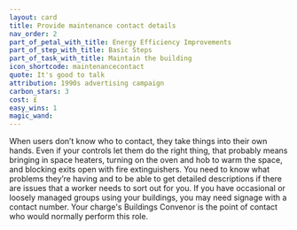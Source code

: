```yaml
---
layout: card
title: Provide maintenance contact details
nav_order: 2
part_of_petal_with_title: Energy Efficiency Improvements
part_of_step_with_title: Basic Steps
part_of_task_with_title: Maintain the building
icon_shortcode: maintenancecontact
quote: It's good to talk
attribution: 1990s advertising campaign 
carbon_stars: 3
cost: £
easy_wins: 1
magic_wand: 
---
```


<p>When users don’t know who to contact, they take things into their own hands. Even if your controls let them do the right thing, that probably means bringing in space heaters, turning on the oven and hob to warm the space, and blocking exits open with fire extinguishers. You need to know what problems they’re having and to be able to get detailed descriptions if there are issues that a worker needs to sort out for you. If you have occasional or loosely managed groups using your buildings, you may need signage with a contact number. Your charge's Buildings Convenor is the point of contact who would normally perform this role.</p> 
